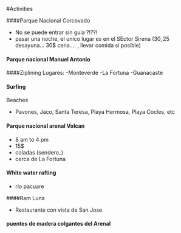 #Activities



####Parque Nacional Corcovado
- No se puede entrar sin guia ?!??!
- pasar una noche, el unico lugar es en el SEctor Sirena (30$, 25$ desayuna... 30$ cena.... , llevar comida si posible)


#### Parque nacional Manuel Antonio

####Ziplining
Lugares:
-Monteverde
-La Fortuna
-Guanacaste


#### Surfing
Beaches
- Pavones, Jaco, Santa Teresa, Playa Hermosa, Playa Cocles, etc

#### Parque nacional arenal Volcan
-  8 am to 4 pm
- 15$
- coladas (sendero_)
- cerca de La Fortuna


#### White water rafting
- rio pacuare


####Ram Luna
- Restaurante con vista de San Jose


#### puentes de madera colgantes del Arenal
